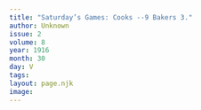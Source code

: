 ```yaml
---
title: "Saturday’s Games: Cooks --9 Bakers 3."
author: Unknown
issue: 2
volume: 8
year: 1916
month: 30
day: V
tags:
layout: page.njk
image:
---
```

